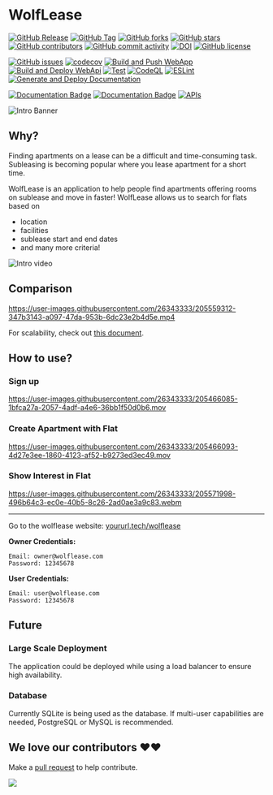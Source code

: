 # WolfLease

[![GitHub Release](https://img.shields.io/github/v/release/CSC510-Group-5/WolfLease?style=plastic)](https://github.com/CSC510-Group-5/WolfLease/releases)
[![GitHub Tag](https://img.shields.io/github/v/tag/CSC510-Group-5/WolfLease?style=plastic)](https://github.com/CSC510-Group-5/WolfLease/releases)
[![GitHub forks](https://img.shields.io/github/forks/CSC510-Group-5/WolfLease)](https://github.com/CSC510-Group-5/WolfLease/network)
[![GitHub stars](https://img.shields.io/github/stars/CSC510-Group-5/WolfLease)](https://github.com/CSC510-Group-5/WolfLease/stargazers)
[![GitHub contributors](https://img.shields.io/github/contributors/CSC510-Group-5/WolfLease)](https://github.com/CSC510-Group-5/WolfLease/graphs/contributors)
[![GitHub commit activity](https://img.shields.io/github/commit-activity/m/CSC510-Group-5/WolfLease)](https://github.com/CSC510-Group-5/WolfLease/graphs/commit-activity)
[![DOI](https://zenodo.org/badge/564859788.svg)](https://zenodo.org/badge/latestdoi/564859788)
[![GitHub license](https://img.shields.io/github/license/CSC510-Group-5/WolfLease)](https://github.com/CSC510-Group-5/WolfLease/blob/master/LICENSE)

[![GitHub issues](https://img.shields.io/github/issues/CSC510-Group-5/WolfLease)](https://github.com/CSC510-Group-5/WolfLease/issues)
[![codecov](https://codecov.io/gh/CSC510-Group-5/WolfLease/branch/master/graph/badge.svg?token=RPORD3384B)](https://codecov.io/gh/CSC510-Group-5/WolfLease)
[![Build and Push WebApp](https://github.com/CSC510-Group-5/WolfLease/actions/workflows/build-webapp.yml/badge.svg)](https://github.com/CSC510-Group-5/WolfLease/actions/workflows/build-webapp.yml)
[![Build and Deploy WebApi](https://github.com/CSC510-Group-5/WolfLease/actions/workflows/build-webapi.yml/badge.svg)](https://github.com/CSC510-Group-5/WolfLease/actions/workflows/build-webapi.yml)
[![Test](https://github.com/CSC510-Group-5/WolfLease/actions/workflows/tests.yml/badge.svg)](https://github.com/CSC510-Group-5/WolfLease/actions/workflows/tests.yml)
[![CodeQL](https://github.com/CSC510-Group-5/WolfLease/actions/workflows/codeql-analysis.yml/badge.svg)](https://github.com/CSC510-Group-5/WolfLease/actions/workflows/codeql-analysis.yml)
[![ESLint](https://github.com/CSC510-Group-5/WolfLease/actions/workflows/eslint.yml/badge.svg)](https://github.com/CSC510-Group-5/WolfLease/actions/workflows/eslint.yml)
[![Generate and Deploy Documentation](https://github.com/CSC510-Group-5/WolfLease/actions/workflows/generate-documentation.yml/badge.svg)](https://github.com/CSC510-Group-5/WolfLease/actions/workflows/generate-documentation.yml)

[![Documentation Badge](https://img.shields.io/badge/API_Documentation-pdoc-blue.svg)](https://gentle-smoke-0777e400f.2.azurestaticapps.net)
[![Documentation Badge](https://img.shields.io/badge/APP_Documentation-compodoc-blue.svg)](https://ashy-coast-0e960be0f.2.azurestaticapps.net)
[![APIs](https://img.shields.io/badge/APIs-postman-orange.svg)](https://www.postman.com/deepmm/workspace/csc510-group-5/collection/2533107-25e62a4e-c150-4277-a4b1-09f84b60c57a?action=share&creator=2533107)

![Intro Banner](https://lmsstorageservice.blob.core.windows.net/images/WolfLease_main_img.png)

## Why?
Finding apartments on a lease can be a difficult and time-consuming task. Subleasing is becoming popular where you lease apartment for a short time. 

WolfLease is an application to help people find apartments offering rooms on sublease and move in faster! WolfLease allows us to search for flats based on 
- location
- facilities
- sublease start and end dates
- and many more criteria!

![Intro video](https://lmsstorageservice.blob.core.windows.net/images/WolfLease_intro.gif)

## Comparison

https://user-images.githubusercontent.com/26343333/205559312-347b3143-a097-47da-953b-6dc23e2b4d5e.mp4

For scalability, check out [this document](docs/README.md).

## How to use?

### Sign up

https://user-images.githubusercontent.com/26343333/205466085-1bfca27a-2057-4adf-a4e6-36bb1f50d0b6.mov

### Create Apartment with Flat

https://user-images.githubusercontent.com/26343333/205466093-4d27e3ee-1860-4123-af52-b9273ed3ec49.mov

### Show Interest in Flat

https://user-images.githubusercontent.com/26343333/205571998-496b64c3-ec0e-40b5-8c26-2ad0ae3a9c83.webm

---

Go to the wolflease website: [yoururl.tech/wolflease](https://yoururl.tech/wolflease)

**Owner Credentials:**

```
Email: owner@wolflease.com
Password: 12345678
```

**User Credentials:**

```
Email: user@wolflease.com
Password: 12345678
```

## Future

### Large Scale Deployment
The application could be deployed while using a load balancer to ensure high availability.

### Database
Currently SQLite is being used as the database. If multi-user capabilities are needed, PostgreSQL or MySQL is recommended.

## We love our contributors ❤️❤️

Make a [pull request](https://github.com/CSC510-Group-5/WolfLease/compare) to help contribute.

<a href="https://github.com/CSC510-Group-5/WolfLease/graphs/contributors">
  <img src="https://contrib.rocks/image?repo=CSC510-Group-5/WolfLease&columns=24&max=480" />
</a>
